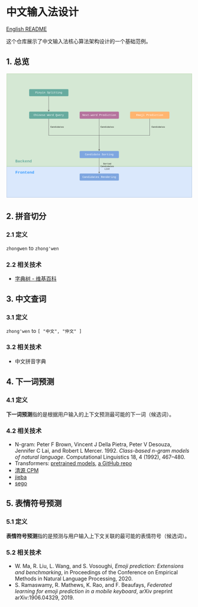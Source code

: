 # 中文输入法设计

[English README](./README.md)

这个仓库展示了中文输入法核心算法架构设计的一个基础范例。

## 1. 总览

<img src="./architecture.png" width="800" alt="架构" />

## 2. 拼音切分

### 2.1 定义

`zhongwen` to `zhong'wen`

### 2.2 相关技术

- [字典树 - 维基百科](https://en.wikipedia.org/wiki/Trie)

## 3. 中文查词

### 3.1 定义

`zhong'wen` to `[ "中文", "仲文" ]`

### 3.2 相关技术

- 中文拼音字典

## 4. 下一词预测

### 4.1 定义

**下一词预测**指的是根据用户输入的上下文预测最可能的下一词（候选词）。

### 4.2 相关技术

- N-gram: Peter F Brown, Vincent J Della Pietra, Peter V Desouza, Jennifer C Lai, and Robert L Mercer. 1992. *Class-based n-gram models of natural language*. Computational Linguistics 18, 4 (1992), 467–480.
- Transformers: [pretrained models](https://huggingface.co/transformers/pretrained_models.html), [a GitHub repo](https://github.com/renatoviolin/next_word_prediction)
- [清源 CPM](https://cpm.baai.ac.cn/)
- [jieba](https://github.com/fxsjy/jieba)
- [sego](https://github.com/huichen/sego)

## 5. 表情符号预测

### 5.1 定义

**表情符号预测**指的是预测与用户输入上下文关联的最可能的表情符号（候选词）。

### 5.2 相关技术

- W. Ma, R. Liu, L. Wang, and S. Vosoughi, *Emoji prediction: Extensions
and benchmarking*, in Proceedings of the Conference on Empirical
Methods in Natural Language Processing, 2020.
- S. Ramaswamy, R. Mathews, K. Rao, and F. Beaufays, *Federated
learning for emoji prediction in a mobile keyboard*, arXiv preprint
arXiv:1906.04329, 2019.
